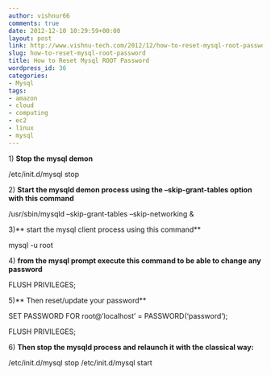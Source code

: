 ```yaml
---
author: vishnur66
comments: true
date: 2012-12-10 10:29:59+00:00
layout: post
link: http://www.vishnu-tech.com/2012/12/how-to-reset-mysql-root-password/
slug: how-to-reset-mysql-root-password
title: How to Reset Mysql ROOT Password
wordpress_id: 36
categories:
- Mysql
tags:
- amazon
- cloud
- computing
- ec2
- linux
- mysql
---
```


1) **Stop the mysql demon**

/etc/init.d/mysql stop

2) **Start the mysqld demon process using the –skip-grant-tables option with this command**

/usr/sbin/mysqld –skip-grant-tables –skip-networking &

3)** start the mysql client process using this command**

mysql -u root

4) **from the mysql prompt execute this command to be able to change any password**

FLUSH PRIVILEGES;

5)** Then reset/update your password**

SET PASSWORD FOR root@’localhost’ = PASSWORD(‘password’);

FLUSH PRIVILEGES;

6) **Then stop the mysqld process and relaunch it with the classical way:**

/etc/init.d/mysql stop
/etc/init.d/mysql start
